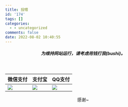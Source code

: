 ```yaml
---
title: 投喂
id: '174'
tags: []
categories:
  - - uncategorized
comments: false
date: 2022-08-02 10:40:55
---
```

<style>
th{
color:var(--text-color);
}
</style>

<div style="text-align: center;">
<h5 ><strong>为维持网站运行，请考虑用钱打我(bushi)。</strong></h5>
<br/>

<table id="recommendtable" class="table">
<thead>
<tr>
<th>微信支付</th>
<th >支付宝</th>
<th>QQ支付</th>
</tr>
</thead>
<tbody>
<tr >
<td ><img class="aligncenter" src="https://pic.imgdb.cn/item/630aea3716f2c2beb1294251.jpg" /></td>
<td ><img class="aligncenter" src="https://pic.imgdb.cn/item/630aea6e16f2c2beb1295c1a.jpg" /></td>
<td ><img class="aligncenter" src="https://pic.imgdb.cn/item/630aea8016f2c2beb129632a.jpg" /></td>
</tr>
</tbody>
</table>
<p>感谢~</p>

</div>
